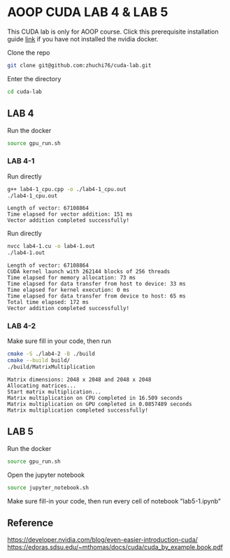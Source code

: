 # AOOP CUDA LAB 4 & LAB 5
This CUDA lab is only for AOOP course.
Click this prerequisite installation guide [link](https://docs.google.com/document/d/14m-kjJbjojLJl_LSmwoj7bR52nFT2PK0UD0UJU3S2Jk/edit?usp=sharing) if you have not installed the nvidia docker.

Clone the repo
```bash
git clone git@github.com:zhuchi76/cuda-lab.git
```

Enter the directory
```bash
cd cuda-lab
```

## LAB 4
Run the docker
```bash
source gpu_run.sh
```

### LAB 4-1
Run directly
```bash
g++ lab4-1_cpu.cpp -o ./lab4-1_cpu.out
./lab4-1_cpu.out
```

```
Length of vector: 67108864
Time elapsed for vector addition: 151 ms
Vector addition completed successfully!
```

Run directly
```bash
nvcc lab4-1.cu -o lab4-1.out
./lab4-1.out
```

```
Length of vector: 67108864
CUDA kernel launch with 262144 blocks of 256 threads
Time elapsed for memory allocation: 73 ms
Time elapsed for data transfer from host to device: 33 ms
Time elapsed for kernel execution: 0 ms
Time elapsed for data transfer from device to host: 65 ms
Total time elapsed: 172 ms
Vector addition completed successfully!
```

### LAB 4-2
Make sure fill in your code, then run
```bash
cmake -S ./lab4-2 -B ./build
cmake --build build/
./build/MatrixMultiplication
```

```
Matrix dimensions: 2048 x 2048 and 2048 x 2048
Allocating matrices...
Start matrix multiplication...
Matrix multiplication on CPU completed in 16.509 seconds
Matrix multiplication on GPU completed in 0.0857489 seconds
Matrix multiplication completed successfully!
```

## LAB 5
Run the docker
```bash
source gpu_run.sh
```

Open the jupyter notebook
```bash
source jupyter_notebook.sh
```

Make sure fill-in your code, then run every cell of notebook "lab5-1.ipynb"

## Reference
<https://developer.nvidia.com/blog/even-easier-introduction-cuda/>
<https://edoras.sdsu.edu/~mthomas/docs/cuda/cuda_by_example.book.pdf>